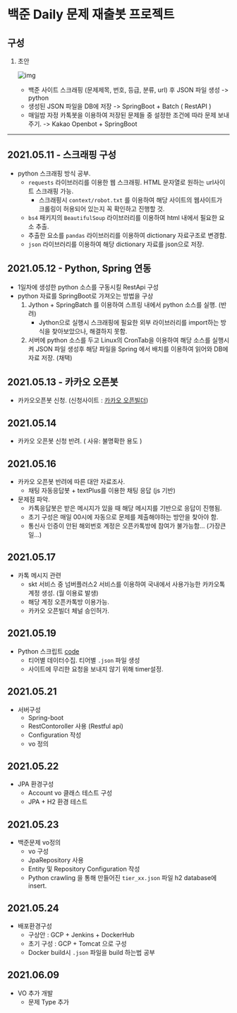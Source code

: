# 백준 Daily 문제 재출봇 프로젝트



## 구성

1. 초안

   ![img](https://media.vlpt.us/images/chkchk610/post/a7e7b11f-629c-4361-bb46-aa0343354c3a/image.png)

   * 백준 사이트 스크래핑 (문제제목, 번호, 등급, 분류, url) 후 JSON 파일 생성 -> python
   * 생성된 JSON 파일을 DB에 저장 -> SpringBoot + Batch ( RestAPI )
   * 매일밤 자정 카톡봇을 이용하여 저장된 문제들 중 설정한 조건에 따라 문제 보내주기. -> Kakao Openbot + SpringBoot

---

## 2021.05.11 - 스크래핑 구성

* python 스크래핑 방식 공부.
  * `requests` 라이브러리를 이용한 웹 스크래핑. HTML 문자열로 원하는 url사이트 스크래핑 가능.
    * 스크래핑시 `context/robot.txt` 를 이용하여 해당 사이트의 웹사이트가 크롤링이 허용되어 있는지 꼭 확인하고 진행할 것.
  * `bs4` 패키지의 `BeautifulSoup` 라이브러리를 이용하여 html 내에서 필요한 요소 추출.
  * 추출한 요소를 `pandas` 라이브러리를 이용하여 dictionary 자료구조로 변경함.
  * `json` 라이브러리를 이용하여 해당 dictionary 자료를 json으로 저장.

## 2021.05.12 - Python, Spring 연동

* 1일차에 생성한 python 소스를 구동시킬 RestApi 구성
* python 자료를 SpringBoot로 가져오는 방법을 구상
  1. Jython + SpringBatch 를 이용하여 스프링 내에서 python 소스를 실행. (반려)
     * Jython으로 실행시 스크래핑에 필요한 외부 라이브러리를 import하는 방식을 찾아보았으나, 해결하지 못함.
  2. 서버에 python 소스를 두고 Linux의 CronTab을 이용하여 해당 소스를 실행시켜 JSON 파일 생성후 해당 파일을 Spring 에서 배치를 이용하여 읽어와 DB에 자료 저장. (채택)

## 2021.05.13 - 카카오 오픈봇

* 카카오오픈봇 신청.  (신청사이트 : [카카오 오픈빌더](https://i.kakao.com/))

## 2021.05.14

* 카카오 오픈봇 신청 반려. ( 사유: 불명확한 용도 )

## 2021.05.16

* 카카오 오픈봇 반려에 따른 대안 자료조사.
  * 채팅 자동응답봇 + textPlus를 이용한 채팅 응답 (js 기반)
* 문제점 파악.
  * 카톡응답봇은 받은 메시지가 있을 때 해당 메시지를 기반으로 응답이 진행됨.
  * 초기 구성은 매일 00시에 자동으로 문제를 제출해야하는 방안을 찾아야 함.
  * 통신사 인증이 안된 해외번호 계정은 오픈카톡방에 참여가 불가능함... (가장큰일...)

## 2021.05.17

* 카톡 메시지 관련
  * skt 서비스 중 넘버플러스2 서비스를 이용하여 국내에서 사용가능한 카카오톡 계정 생성. (월 이용료 발생)
  * 해당 계정 오픈카톡방 이용가능.
  * 카카오 오픈빌더 체널 승인허가.

## 2021.05.19

* Python 스크립트 [code](https://github.com/Hae-gun/crawling/blob/master/JsonAPI/src/main/resources/python/crawlingScript.py)
  * 티어별 데이터수집. 티어별 `.json` 파일 생성
  * 사이트에 무리한 요청을 보내지 않기 위해 timer설정.

## 2021.05.21

* 서버구성
  * Spring-boot
  * RestContoroller 사용 (Restful api)
  * Configuration 작성
  * vo 정의

## 2021.05.22

* JPA 환경구성
  * Account vo 클래스 테스트 구성
  * JPA + H2 환경 테스트

## 2021.05.23

* 백준문제 vo정의
  * vo 구성
  * JpaRepository 사용
  * Entity 및 Repository Configuration 작성
  * Python crawling 을 통해 만들어진 `tier_xx.json` 파일 h2 database에 insert.

## 2021.05.24

* 배포환경구성
  * 구상안 : GCP + Jenkins + DockerHub
  * 초기 구성 : GCP + Tomcat 으로 구성
  * Docker build시 `.json` 파일을 build 하는법 공부






## 2021.06.09

* VO 추가 개발
  * 문제 Type 추가
